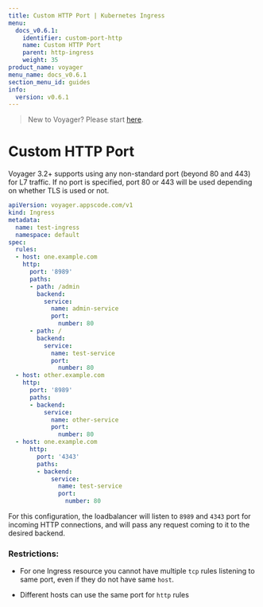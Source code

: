 ```yaml
---
title: Custom HTTP Port | Kubernetes Ingress
menu:
  docs_v0.6.1:
    identifier: custom-port-http
    name: Custom HTTP Port
    parent: http-ingress
    weight: 35
product_name: voyager
menu_name: docs_v0.6.1
section_menu_id: guides
info:
  version: v0.6.1
---
```


> New to Voyager? Please start [here](/docs/v0.6.1/concepts/overview).

# Custom HTTP Port

Voyager 3.2+ supports using any non-standard port (beyond 80 and 443) for L7 traffic. If no port is specified, port 80 or 443 will be used depending on whether TLS is used or not.

```yaml
apiVersion: voyager.appscode.com/v1
kind: Ingress
metadata:
  name: test-ingress
  namespace: default
spec:
  rules:
  - host: one.example.com
    http:
      port: '8989'
      paths:
      - path: /admin
        backend:
          service:
            name: admin-service
            port:
              number: 80
      - path: /
        backend:
          service:
            name: test-service
            port:
              number: 80
  - host: other.example.com
    http:
      port: '8989'
      paths:
      - backend:
          service:
            name: other-service
            port:
              number: 80
  - host: one.example.com
      http:
        port: '4343'
        paths:
        - backend:
            service:
              name: test-service
              port:
                number: 80

```

For this configuration, the loadbalancer will listen to `8989` and `4343` port for incoming HTTP connections, and will
pass any request coming to it to the desired backend.

### Restrictions:
- For one Ingress resource you cannot have multiple `tcp` rules listening to same port, even if they do not have
same `host`.

- Different hosts can use the same port for `http` rules
